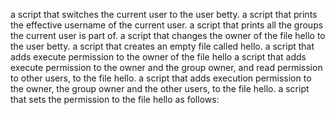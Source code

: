  a script that switches the current user to the user betty.
 a script that prints the effective username of the current user.
 a script that prints all the groups the current user is part of.
  a script that changes the owner of the file hello to the user betty.
 a script that creates an empty file called hello.
 a script that adds execute permission to the owner of the file hello
 a script that adds execute permission to the owner and the group owner, and read permission to other users, to the file hello.
 a script that adds execution permission to the owner, the group owner and the other users, to the file hello.
a script that sets the permission to the file hello as follows:
